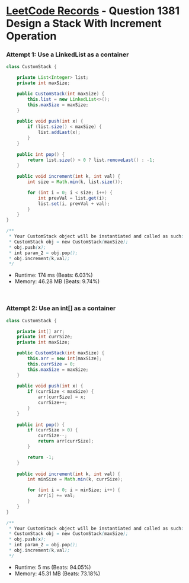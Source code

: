 # [LeetCode Records](../../README.md) - Question 1381 Design a Stack With Increment Operation

### Attempt 1: Use a LinkedList as a container
```java
class CustomStack {

    private List<Integer> list;
    private int maxSize;

    public CustomStack(int maxSize) {
        this.list = new LinkedList<>();
        this.maxSize = maxSize;
    }
    
    public void push(int x) {
        if (list.size() < maxSize) {
            list.addLast(x);
        }
    }
    
    public int pop() {
        return list.size() > 0 ? list.removeLast() : -1;
    }
    
    public void increment(int k, int val) {
        int size = Math.min(k, list.size());

        for (int i = 0; i < size; i++) {
            int prevVal = list.get(i);
            list.set(i, prevVal + val);
        }
    }
}

/**
 * Your CustomStack object will be instantiated and called as such:
 * CustomStack obj = new CustomStack(maxSize);
 * obj.push(x);
 * int param_2 = obj.pop();
 * obj.increment(k,val);
 */
```
- Runtime: 174 ms (Beats: 6.03%)
- Memory: 46.28 MB (Beats: 9.74%)

<br>

### Attempt 2: Use an int[] as a container
```java
class CustomStack {

    private int[] arr;
    private int currSize;
    private int maxSize; 

    public CustomStack(int maxSize) {
        this.arr = new int[maxSize];
        this.currSize = 0;
        this.maxSize = maxSize;
    }
    
    public void push(int x) {
        if (currSize < maxSize) {
            arr[currSize] = x;
            currSize++;
        }
    }
    
    public int pop() {
        if (currSize > 0) {
            currSize--;
            return arr[currSize];
        }

        return -1;
    }
    
    public void increment(int k, int val) {
        int minSize = Math.min(k, currSize);

        for (int i = 0; i < minSize; i++) {
            arr[i] += val;
        }
    }
}

/**
 * Your CustomStack object will be instantiated and called as such:
 * CustomStack obj = new CustomStack(maxSize);
 * obj.push(x);
 * int param_2 = obj.pop();
 * obj.increment(k,val);
 */
```
- Runtime: 5 ms (Beats: 94.05%)
- Memory: 45.31 MB (Beats: 73.18%)

<br>
